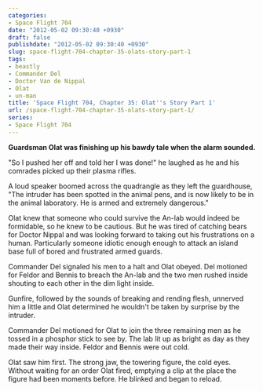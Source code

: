```yaml
---
categories:
- Space Flight 704
date: "2012-05-02 09:30:40 +0930"
draft: false
publishdate: "2012-05-02 09:30:40 +0930"
slug: space-flight-704-chapter-35-olats-story-part-1
tags:
- beastly
- Commander Del
- Doctor Van de Nippal
- Olat
- un-man
title: 'Space Flight 704, Chapter 35: Olat''s Story Part 1'
url: /space-flight-704-chapter-35-olats-story-part-1/
series:
- Space Flight 704
---
```

**Guardsman Olat was finishing up his bawdy tale when the alarm sounded.**

"So I pushed her off and told her I was done!" he laughed as he and his comrades picked up their plasma rifles.

A loud speaker boomed across the quadrangle as they left the guardhouse, "The intruder has been spotted in the animal pens, and is now likely to be in the animal laboratory. He is armed and extremely dangerous."

Olat knew that someone who could survive the An-lab would indeed be formidable, so he knew to be cautious. But he was tired of catching bears for Doctor Nippal and was looking forward to taking out his frustrations on a human. Particularly someone idiotic enough enough to attack an island base full of bored and frustrated armed guards.

Commander Del signaled his men to a halt and Olat obeyed. Del motioned for Feldor and Bennis to breach the An-lab and the two men rushed inside shouting to each other in the dim light inside.

Gunfire, followed by the sounds of breaking and rending flesh, unnerved him a little and Olat determined he wouldn't be taken by surprise by the intruder.

Commander Del motioned for Olat to join the three remaining men as he tossed in a phosphor stick to see by. The lab lit up as bright as day as they made their way inside. Feldor and Bennis were out cold.

Olat saw him first. The strong jaw, the towering figure, the cold eyes. Without waiting for an order Olat fired, emptying a clip at the place the figure had been moments before. He blinked and began to reload.
